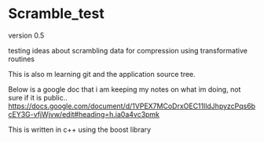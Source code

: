# Scramble_test

version 0.5

testing ideas about scrambling data for compression using transformative routines

This is also m learning git and the application source tree.

Below is a google doc that i am keeping my notes on what im doing, not sure if it is public..
https://docs.google.com/document/d/1VPEX7MCoDrxOEC11lldJhpyzcPqs6bcEY3G-vfjWjvw/edit#heading=h.ia0a4vc3pmk

This is written in c++ using the boost library
